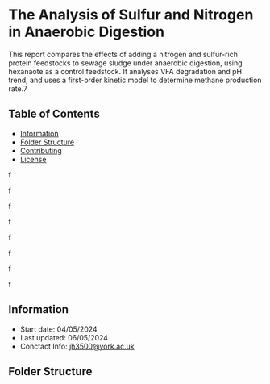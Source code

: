 # The Analysis of Sulfur and Nitrogen in Anaerobic Digestion
This report compares the effects of adding a nitrogen and sulfur-rich protein feedstocks to sewage sludge under anaerobic digestion, using hexanaote as a control feedstock. It analyses VFA degradation and pH trend, and uses a first-order kinetic model to determine methane production rate.7

## Table of Contents
- [Information](#information)
- [Folder Structure](#Folder-Structure)
- [Contributing](#contributing)
- [License](#license)







f





f


f


f


f


f


f






f


## Information
- Start date: 04/05/2024
- Last updated: 06/05/2024
- Conctact Info: jh3500@york.ac.uk

## Folder Structure

